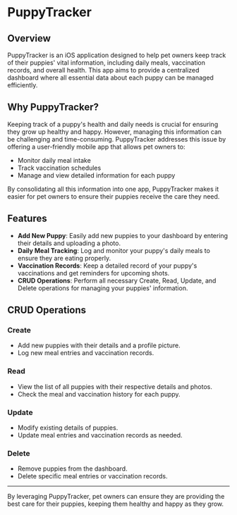# PuppyTracker

## Overview

PuppyTracker is an iOS application designed to help pet owners keep track of their puppies' vital information, including daily meals, vaccination records, and overall health. This app aims to provide a centralized dashboard where all essential data about each puppy can be managed efficiently.

## Why PuppyTracker?

Keeping track of a puppy's health and daily needs is crucial for ensuring they grow up healthy and happy. However, managing this information can be challenging and time-consuming. PuppyTracker addresses this issue by offering a user-friendly mobile app that allows pet owners to:

- Monitor daily meal intake
- Track vaccination schedules
- Manage and view detailed information for each puppy

By consolidating all this information into one app, PuppyTracker makes it easier for pet owners to ensure their puppies receive the care they need.

## Features

- **Add New Puppy**: Easily add new puppies to your dashboard by entering their details and uploading a photo.
- **Daily Meal Tracking**: Log and monitor your puppy's daily meals to ensure they are eating properly.
- **Vaccination Records**: Keep a detailed record of your puppy's vaccinations and get reminders for upcoming shots.
- **CRUD Operations**: Perform all necessary Create, Read, Update, and Delete operations for managing your puppies' information.

## CRUD Operations

### Create
- Add new puppies with their details and a profile picture.
- Log new meal entries and vaccination records.

### Read
- View the list of all puppies with their respective details and photos.
- Check the meal and vaccination history for each puppy.

### Update
- Modify existing details of puppies.
- Update meal entries and vaccination records as needed.

### Delete
- Remove puppies from the dashboard.
- Delete specific meal entries or vaccination records.



---

By leveraging PuppyTracker, pet owners can ensure they are providing the best care for their puppies, keeping them healthy and happy as they grow.
